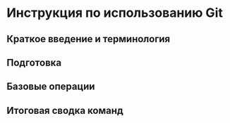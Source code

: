 # Инструкция по использованию Git

## Краткое введение и терминология

 ## Подготовка

 ## Базовые операции

 ## Итоговая сводка команд